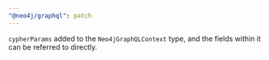 ```yaml
---
"@neo4j/graphql": patch
---
```


`cypherParams` added to the `Neo4jGraphQLContext` type, and the fields within it can be referred to directly.

